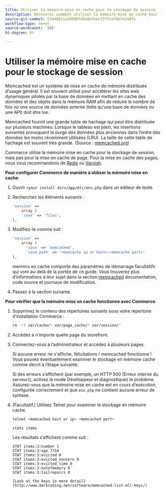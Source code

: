 ```yaml
---
title: Utiliser la mémoire mise en cache pour le stockage de session
description: Découvrez comment utiliser la mémoire mise en cache pour le stockage de session dans Commerce.
source-git-commit: 53448b11a2d000fe8e8a7eecf2ffcef4b7e248fa
workflow-type: tm+mt
source-wordcount: '285'
ht-degree: 0%

---
```



# Utiliser la mémoire mise en cache pour le stockage de session

Memcached est un système de mise en cache de mémoire distribuée d’usage général. Il est souvent utilisé pour accélérer les sites web dynamiques pilotés par la base de données en mettant en cache des données et des objets dans la mémoire RAM afin de réduire le nombre de fois où une source de données externe (telle qu’une base de données ou une API) doit être lue.

Memcached fournit une grande table de hachage qui peut être distribuée sur plusieurs machines. Lorsque le tableau est plein, les insertions suivantes provoquent la purge des données plus anciennes dans l’ordre des données les moins récemment utilisées (LRU). La taille de cette table de hachage est souvent très grande. (Source : [memcached.org](http://memcached.org/))

Commerce utilise la mémoire mise en cache pour le stockage de session, mais pas pour la mise en cache de page. Pour la mise en cache des pages, nous vous recommandons de [Redis](../cache/redis-pg-cache.md) ou [Varnish](../cache/config-varnish.md).

**Pour configurer Commerce de manière à utiliser la mémoire mise en cache**:

1. Ouvrir `<your install dir>/app/etc/env.php` dans un éditeur de texte.
1. Recherchez les éléments suivants :

   ```php
   'session' =>
       array (
       'save' => 'files',
   ),
   ```

1. Modifiez-le comme suit :

   ```php
   'session' =>
       array (
         'save' => 'memcached',
         'save_path' => '<memcache ip or host>:<memcache port>'
   ),
   ```

   memmis en cache comporte des paramètres de démarrage facultatifs qui vont au-delà de la portée de ce guide. Vous trouverez plus d’informations à leur sujet dans la section [memcached](https://php.net/manual/en/memcached.sessions.php) documentation, code source et journaux de modification.

1. Passez à la section suivante.

**Pour vérifier que la mémoire mise en cache fonctionne avec Commerce**:

1. Supprimez le contenu des répertoires suivants sous votre répertoire d’installation Commerce :

   ```bash
   rm -rf var/cache/* var/page_cache/* var/session/*
   ```

1. Accédez à n’importe quelle page du storefront.

1. Connectez-vous à l’administrateur et accédez à plusieurs pages.

   Si aucune erreur ne s&#39;affiche, félicitations ! memcached fonctionne ! Vous pouvez éventuellement examiner le stockage en mémoire cache comme décrit à l’étape suivante.

   Si des erreurs s’affichent (par exemple, un HTTP 500 (Erreur interne du serveur)), activez le mode Développeur et diagnostiquez le problème. Assurez-vous que la mémoire mise en cache est en cours d’exécution, configurée correctement et que `env.php` ne contient aucune erreur de syntaxe.

1. (Facultatif.) Utilisez Telnet pour examiner le stockage en mémoire cache.

   ```bash
   telnet <memcached host or ip> <memcached port>
   ```

   ```bash
   stats items
   ```

   Les résultats s’affichent comme suit :

   ```terminal
   STAT items:3:number 1
   STAT items:3:age 7714
   STAT items:3:evicted 0
   STAT items:3:evicted_nonzero 0
   STAT items:3:evicted_time 0
   STAT items:3:outofmemory 0
   STAT items:3:tailrepairs 0
   
   [Look at the keys in more detail](http://www.darkcoding.net/software/memcached-list-all-keys/)
   ```
